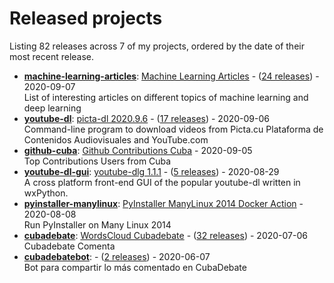# Released projects

Listing <!-- releases_count starts -->82<!-- releases_count ends --> releases across <!-- project_count starts -->7<!-- project_count ends --> of my projects, ordered by the date of their most recent release.

<!-- recent_releases starts -->
* **[machine-learning-articles](https://github.com/oleksis/machine-learning-articles)**: [Machine Learning Articles](https://github.com/oleksis/machine-learning-articles/releases/tag/v1.0) - ([24 releases](https://github.com/oleksis/machine-learning-articles/releases)) - 2020-09-07
<br>List of interesting articles on different topics of machine learning and deep learning
* **[youtube-dl](https://github.com/oleksis/youtube-dl)**: [picta-dl 2020.9.6](https://github.com/oleksis/youtube-dl/releases/tag/v2020.9.6) - ([17 releases](https://github.com/oleksis/youtube-dl/releases)) - 2020-09-06
<br>Command-line program to download videos from Picta.cu Plataforma de Contenidos Audiovisuales and YouTube.com
* **[github-cuba](https://github.com/oleksis/github-cuba)**: [Github Contributions Cuba](https://github.com/oleksis/github-cuba/releases/tag/v0.1) - 2020-09-05
<br>Top Contributions Users from Cuba
* **[youtube-dl-gui](https://github.com/oleksis/youtube-dl-gui)**: [youtube-dlg 1.1.1](https://github.com/oleksis/youtube-dl-gui/releases/tag/v1.1.1) - ([5 releases](https://github.com/oleksis/youtube-dl-gui/releases)) - 2020-08-29
<br>A cross platform front-end GUI of the popular youtube-dl written in wxPython.
* **[pyinstaller-manylinux](https://github.com/oleksis/pyinstaller-manylinux)**: [PyInstaller ManyLinux 2014 Docker Action](https://github.com/oleksis/pyinstaller-manylinux/releases/tag/v1) - 2020-08-08
<br>Run PyInstaller on Many Linux 2014
* **[cubadebate](https://github.com/oleksis/cubadebate)**: [WordsCloud Cubadebate](https://github.com/oleksis/cubadebate/releases/tag/v1.2.18) - ([32 releases](https://github.com/oleksis/cubadebate/releases)) - 2020-07-06
<br>Cubadebate Comenta
* **[cubadebatebot](https://github.com/oleksis/cubadebatebot)**: [](https://github.com/oleksis/cubadebatebot/releases/tag/v0.1.1) - ([2 releases](https://github.com/oleksis/cubadebatebot/releases)) - 2020-06-07
<br>Bot para compartir lo más comentado en CubaDebate
<!-- recent_releases ends -->
